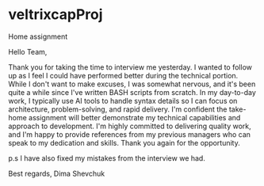 # veltrixcapProj
Home assignment

Hello Team,

Thank you for taking the time to interview me yesterday.
I wanted to follow up as I feel I could have performed better during the technical portion. While I don't want to make excuses, I was somewhat nervous, and it's been quite a while since I've written BASH scripts from scratch. In my day-to-day work, I typically use AI tools to handle syntax details so I can focus on architecture, problem-solving, and rapid delivery.
I'm confident the take-home assignment will better demonstrate my technical capabilities and approach to development. I'm highly committed to delivering quality work, and I'm happy to provide references from my previous managers who can speak to my dedication and skills.
Thank you again for the opportunity.

p.s
I have also fixed my mistakes from the interview we had.

Best regards,
Dima Shevchuk
